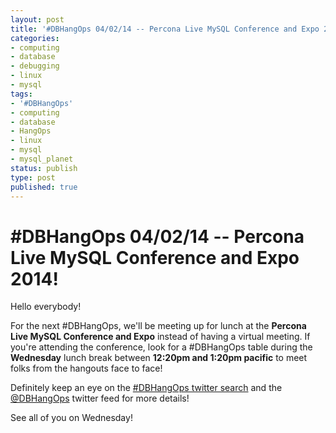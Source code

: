 ```yaml
---
layout: post
title: '#DBHangOps 04/02/14 -- Percona Live MySQL Conference and Expo 2014!'
categories:
- computing
- database
- debugging
- linux
- mysql
tags:
- '#DBHangOps'
- computing
- database
- HangOps
- linux
- mysql
- mysql_planet
status: publish
type: post
published: true
---
```

\#DBHangOps 04/02/14 -- Percona Live MySQL Conference and Expo 2014!
=========================================================

Hello everybody!

For the next \#DBHangOps, we'll be meeting up for lunch at the **Percona Live MySQL Conference and Expo** instead of having a virtual meeting.  If you're attending the conference, look for a \#DBHangOps table during the **Wednesday** lunch break between **12:20pm and 1:20pm pacific** to meet folks from the hangouts face to face!

Definitely keep an eye on the [\#DBHangOps twitter search](https://twitter.com/search/realtime?q=%23DBHangOps) and the [@DBHangOps](https://twitter.com/dbhangops) twitter feed for more details!

See all of you on Wednesday!
